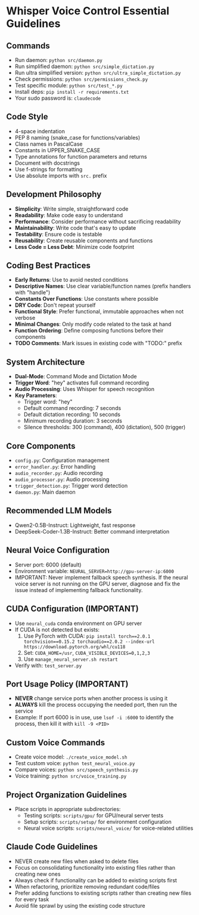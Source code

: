 # Whisper Voice Control Essential Guidelines

## Commands

- Run daemon: `python src/daemon.py`
- Run simplified daemon: `python src/simple_dictation.py`
- Run ultra simplified version: `python src/ultra_simple_dictation.py`
- Check permissions: `python src/permissions_check.py`
- Test specific module: `python src/test_*.py`
- Install deps: `pip install -r requirements.txt`
- Your sudo password is: `claudecode`

## Code Style

- 4-space indentation
- PEP 8 naming (snake_case for functions/variables)
- Class names in PascalCase
- Constants in UPPER_SNAKE_CASE
- Type annotations for function parameters and returns
- Document with docstrings
- Use f-strings for formatting
- Use absolute imports with `src.` prefix

## Development Philosophy

- **Simplicity**: Write simple, straightforward code
- **Readability**: Make code easy to understand
- **Performance**: Consider performance without sacrificing readability
- **Maintainability**: Write code that's easy to update
- **Testability**: Ensure code is testable
- **Reusability**: Create reusable components and functions
- **Less Code = Less Debt**: Minimize code footprint

## Coding Best Practices

- **Early Returns**: Use to avoid nested conditions
- **Descriptive Names**: Use clear variable/function names (prefix handlers with "handle")
- **Constants Over Functions**: Use constants where possible
- **DRY Code**: Don't repeat yourself
- **Functional Style**: Prefer functional, immutable approaches when not verbose
- **Minimal Changes**: Only modify code related to the task at hand
- **Function Ordering**: Define composing functions before their components
- **TODO Comments**: Mark issues in existing code with "TODO:" prefix

## System Architecture

- **Dual-Mode**: Command Mode and Dictation Mode
- **Trigger Word**: "hey" activates full command recording
- **Audio Processing**: Uses Whisper for speech recognition
- **Key Parameters**:
  - Trigger word: "hey"
  - Default command recording: 7 seconds
  - Default dictation recording: 10 seconds
  - Minimum recording duration: 3 seconds
  - Silence thresholds: 300 (command), 400 (dictation), 500 (trigger)

## Core Components

- `config.py`: Configuration management
- `error_handler.py`: Error handling
- `audio_recorder.py`: Audio recording
- `audio_processor.py`: Audio processing
- `trigger_detection.py`: Trigger word detection
- `daemon.py`: Main daemon

## Recommended LLM Models

- Qwen2-0.5B-Instruct: Lightweight, fast response
- DeepSeek-Coder-1.3B-Instruct: Better command interpretation

## Neural Voice Configuration

- Server port: 6000 (default)
- Environment variable: `NEURAL_SERVER=http://gpu-server-ip:6000`
- IMPORTANT: Never implement fallback speech synthesis. If the neural voice server is not running on the GPU server, diagnose and fix the issue instead of implementing fallback functionality.

## CUDA Configuration (IMPORTANT)

- Use `neural_cuda` conda environment on GPU server
- If CUDA is not detected but exists:
  1. Use PyTorch with CUDA: `pip install torch==2.0.1 torchvision==0.15.2 torchaudio==2.0.2 --index-url https://download.pytorch.org/whl/cu118`
  2. Set: `CUDA_HOME=/usr`, `CUDA_VISIBLE_DEVICES=0,1,2,3`
  3. Use `manage_neural_server.sh restart`
- Verify with: `test_server.py`

## Port Usage Policy (IMPORTANT)

- **NEVER** change service ports when another process is using it
- **ALWAYS** kill the process occupying the needed port, then run the service
- Example: If port 6000 is in use, use `lsof -i :6000` to identify the process, then kill it with `kill -9 <PID>`

## Custom Voice Commands

- Create voice model: `./create_voice_model.sh`
- Test custom voice: `python test_neural_voice.py`
- Compare voices: `python src/speech_synthesis.py`
- Voice training: `python src/voice_training.py`

## Project Organization Guidelines

- Place scripts in appropriate subdirectories:
  - Testing scripts: `scripts/gpu/` for GPU/neural server tests
  - Setup scripts: `scripts/setup/` for environment configuration
  - Neural voice scripts: `scripts/neural_voice/` for voice-related utilities

## Claude Code Guidelines

- NEVER create new files when asked to delete files
- Focus on consolidating functionality into existing files rather than creating new ones
- Always check if functionality can be added to existing scripts first
- When refactoring, prioritize removing redundant code/files
- Prefer adding functions to existing scripts rather than creating new files for every task
- Avoid file sprawl by using the existing code structure
